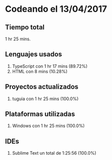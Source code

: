# Codeando el 13/04/2017

## Tiempo total
1 hr 25 mins.

## Lenguajes usados
1. TypeScript con 1 hr 17 mins (89.72%)
1. HTML con 8 mins (10.28%)

## Proyectos actualizados
1. tuguia con 1 hr 25 mins (100.0%)

## Plataformas utilizadas
1. Windows con 1 hr 25 mins (100.0%)

## IDEs
1. Sublime Text un total de 1:25:56 (100.0%)
